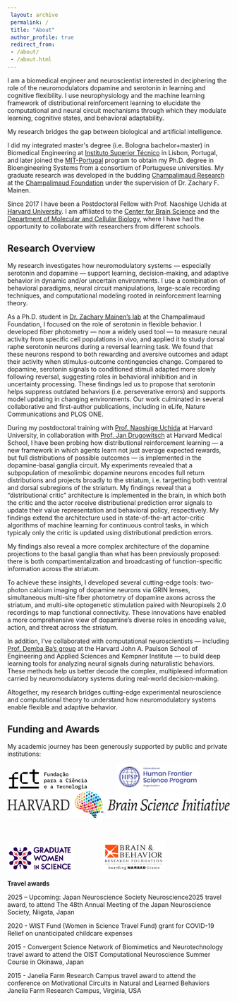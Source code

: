 ```yaml
---
 layout: archive
 permalink: /
 title: "About"
 author_profile: true
 redirect_from: 
 - /about/
 - /about.html
---
```

I am a biomedical engineer and neuroscientist interested in deciphering the role of the neuromodulators dopamine and serotonin in learning and cognitive flexibility. I use neurophysiology and the machine learning framework of distributional reinforcement learning to elucidate the computational and neural circuit mechanisms through which they modulate learning, cognitive states, and behavioral adaptability. 

My research bridges the gap between biological and artificial intelligence.


I did my integrated master's degree (i.e. Bologna bachelor+master) in Biomedical Engineering at [Instituto Superior Técnico](https://tecnico.ulisboa.pt/en/) in Lisbon, Portugal, and later joined the [MIT-Portugal](https://mitportugal.org/) program to obtain my Ph.D. degree in Bioengineering Systems from a consortium of Portuguese universities. My graduate research was developed in the budding [Champalimaud Research](https://fchampalimaud.org/champalimaud-research) at the [Champalimaud Foundation](https://fchampalimaud.org/) under the supervision of Dr. Zachary F. Mainen. 

Since 2017 I have been a Postdoctoral Fellow with Prof. Naoshige Uchida at [Harvard University](https://www.harvard.edu/). I am affiliated to the [Center for Brain Science](https://cbs.fas.harvard.edu/) and the [Department of Molecular and Cellular Biology](https://www.mcb.harvard.edu/), where I have had the opportunity to collaborate with researchers from different schools.


 

<h2>Research Overview </h2>

My research investigates how neuromodulatory systems — especially serotonin and dopamine — support learning, decision-making, and adaptive behavior in dynamic and/or uncertain environments. I use a combination of behavioral paradigms, neural circuit manipulations, large-scale recording techniques, and computational modeling rooted in reinforcement learning theory.

As a Ph.D. student in [Dr. Zachary Mainen’s lab](https://www.fchampalimaud.org/research/groups/mainen) at the Champalimaud Foundation, I focused on the role of serotonin in flexible behavior. I developed fiber photometry — now a widely used tool — to measure neural activity from specific cell populations <it>in vivo</it>, and applied it to study dorsal raphe serotonin neurons during a reversal learning task. We found that these neurons respond to both rewarding and aversive outcomes and adapt their activity when stimulus-outcome contingencies change. Compared to dopamine, serotonin signals to conditioned stimuli adapted more slowly following reversal, suggesting roles in behavioral inhibition and in uncertainty processing. These findings led us to propose that serotonin helps suppress outdated behaviors (i.e. perseverative errors) and supports model updating in changing environments. Our work culminated in several collaborative and first-author publications, including in <it>eLife</it>, <it>Nature Communications</it> and <it>PLOS ONE</it>.

During my postdoctoral training with [Prof. Naoshige Uchida](https://uchidalab.hsites.harvard.edu/) at Harvard University, in collaboration with [Prof. Jan Drugowitsch](https://www.drugowitschlab.org/) at Harvard Medical School, I have been probing how distributional reinforcement learning — a new framework in which agents learn not just average expected rewards, but full distributions of possible outcomes — is implemented in the dopamine-basal ganglia circuit. My experiments revealed that a subpopulation of mesolimbic dopamine neurons encodes full return distributions and projects broadly to the striatum, i.e. targetting both ventral and dorsal subregions of the striatum. My findings reveal that a “distributional critic” architecture is implemented in the brain, in which both the critic and the actor receive distributional prediction error signals to update their value representation and behavioral policy, respectively. My findings extend the architecture used in state-of-the-art actor-critic algorithms of machine learning for continuous control tasks, in which typicaly only the critic is updated using distributional prediction errors.

My findings also reveal a more complex architecture of the dopamine projections to the basal ganglia than what has been previously proposed: there is both compartimentalization and broadcasting of function-specific information across the striatum. 

To achieve these insights, I developed several cutting-edge tools: two-photon calcium imaging of dopamine neurons via GRIN lenses, simultaneous multi-site fiber photometry of dopamine axons across the striatum, and multi-site optogenetic stimulation paired with Neuropixels 2.0 recordings to map functional connectivity. These innovations have enabled a more comprehensive view of dopamine’s diverse roles in encoding value, action, and threat across the striatum.

In addition, I’ve collaborated with computational neuroscientists — including [Prof. Demba Ba’s group](https://crisp.seas.harvard.edu/people.html) at the Harvard John A. Paulson School of Engineering and Applied Sciences and Kempner Institute — to build deep learning tools for analyzing neural signals during naturalistic behaviors. These methods help us better decode the complex, multiplexed information carried by neuromodulatory systems during real-world decision-making.

Altogether, my research bridges cutting-edge experimental neuroscience and computational theory to understand how neuromodulatory systems enable flexible and adaptive behavior. 

<h2>Funding and Awards</h2>

My academic journey has been generously supported by public and private institutions:

<img src="/images/2022_FCT_logo.png" alt="FCT" style="height: 50px;margin-right: 60px;"> <img src="/images/HFSP_horizontal_blue_0.jpg" alt="HFSP" style="height: 60px;margin-right: 60px;"> <img src="/images/hbi_homepage_logo_700px.png" alt="HBI" style="height: 60px; margin-right: 20px;margin-bottom:50px;"> <img src="/images/graduatewomeninsciencelogo.jpg" alt="GWS" style="height: 60px;margin-right: 60px;"> <img src="/images/Brain_Behavior_Research_Foundation_logo.png" alt="GWS" style="height: 70px;margin-right: 00px;"> 


<b> Travel awards </b>

2025 – Upcoming: Japan Neuroscience Society Neuroscience2025 travel award, to attend The 48th Annual Meeting of the Japan Neuroscience Society, Niigata, Japan

2020 - WIST Fund (Women in Science Travel Fund) grant for COVID-19 Relief on unanticipated childcare expenses

2015 - Convergent Science Network of Biomimetics and Neurotechnology travel award to attend the OIST Computational Neuroscience Summer Course in Okinawa, Japan

2015 - Janelia Farm Research Campus travel award to attend the conference on Motivational Circuits in Natural and Learned Behaviors Janelia Farm Research Campus, Virginia, USA

